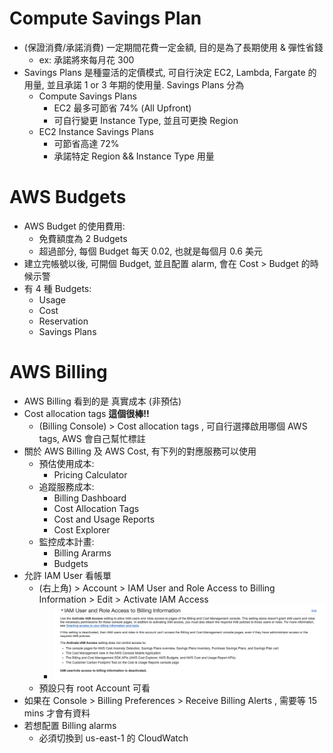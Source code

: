 # Compute Savings Plan

- (保證消費/承諾消費) 一定期間花費一定金額, 目的是為了長期使用 & 彈性省錢
  - ex: 承諾將來每月花 300
- Savings Plans 是種靈活的定價模式, 可自行決定 EC2, Lambda, Fargate 的用量, 並且承諾 1 or 3 年期的使用量. Savings Plans 分為
  - Compute Savings Plans
    - EC2 最多可節省 74% (All Upfront)
    - 可自行變更 Instance Type, 並且可更換 Region
  - EC2 Instance Savings Plans
    - 可節省高達 72%
    - 承諾特定 Region && Instance Type 用量

# AWS Budgets

- AWS Budget 的使用費用:
  - 免費額度為 2 Budgets
  - 超過部分, 每個 Budget 每天 0.02, 也就是每個月 0.6 美元
- 建立完帳號以後, 可開個 Budget, 並且配置 alarm, 會在 Cost > Budget 的時候示警
- 有 4 種 Budgets:
  - Usage
  - Cost
  - Reservation
  - Savings Plans

# AWS Billing

- AWS Billing 看到的是 真實成本 (非預估)
- Cost allocation tags **這個很棒!!**
  - (Billing Console) > Cost allocation tags , 可自行選擇啟用哪個 AWS tags, AWS 會自己幫忙標註
- 關於 AWS Billing 及 AWS Cost, 有下列的對應服務可以使用
  - 預估使用成本:
    - Pricing Calculator
  - 追蹤服務成本:
    - Billing Dashboard
    - Cost Allocation Tags
    - Cost and Usage Reports
    - Cost Explorer
  - 監控成本計畫:
    - Billing Ararms
    - Budgets
- 允許 IAM User 看帳單
  - (右上角) > Account > IAM User and Role Access to Billing Information > Edit > Activate IAM Access
    - ![Billing](./img/iam_billing.png)
  - 預設只有 root Account 可看
- 如果在 Console > Billing Preferences > Receive Billing Alerts , 需要等 15 mins 才會有資料
- 若想配置 Billing alarms
  - 必須切換到 us-east-1 的 CloudWatch
